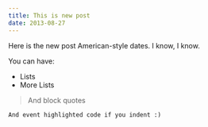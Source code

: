 ```yaml
---
title: This is new post
date: 2013-08-27
---
```

Here is the new post
American-style dates. I know, I know.

You can have:
* Lists
* More Lists

> And block quotes

    And event highlighted code if you indent :)
